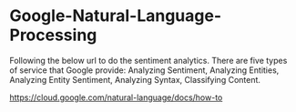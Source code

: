 # Google-Natural-Language-Processing

Following the below url to do the sentiment analytics. There are five types of service that Google provide: Analyzing Sentiment, Analyzing Entities, Analyzing Entity Sentiment, Analyzing Syntax, Classifying Content.

https://cloud.google.com/natural-language/docs/how-to
